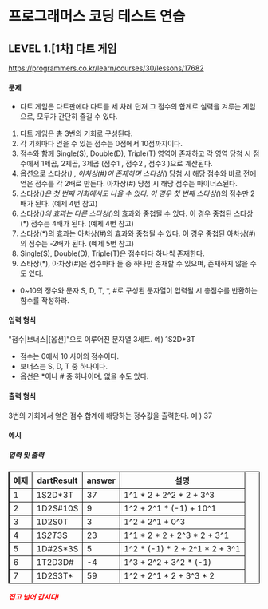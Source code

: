 # 프로그래머스 코딩 테스트 연습 
## LEVEL 1.[1차] 다트 게임
https://programmers.co.kr/learn/courses/30/lessons/17682

#### 문제
- 다트 게임은 다트판에다 다트를 세 차례 던져 그 점수의 합계로 실력을 겨루는 게임으로, 모두가 간단히 즐길 수 있다.

1. 다트 게임은 총 3번의 기회로 구성된다.
2. 각 기회마다 얻을 수 있는 점수는 0점에서 10점까지이다.
3. 점수와 함께 Single(S), Double(D), Triple(T) 영역이 존재하고 각 영역 당첨 시 점수에서 1제곱, 2제곱, 3제곱 (점수1 , 점수2 , 점수3 )으로 계산된다.
4. 옵션으로 스타상(*) , 아차상(#)이 존재하며 스타상(*) 당첨 시 해당 점수와 바로 전에 얻은 점수를 각 2배로 만든다. 아차상(#) 당첨 시 해당 점수는 마이너스된다.
5. 스타상(*)은 첫 번째 기회에서도 나올 수 있다. 이 경우 첫 번째 스타상(*)의 점수만 2배가 된다. (예제 4번 참고)
6. 스타상(*)의 효과는 다른 스타상(*)의 효과와 중첩될 수 있다. 이 경우 중첩된 스타상(*) 점수는 4배가 된다. (예제 4번 참고)
7. 스타상(*)의 효과는 아차상(#)의 효과와 중첩될 수 있다. 이 경우 중첩된 아차상(#)의 점수는 -2배가 된다. (예제 5번 참고)
8. Single(S), Double(D), Triple(T)은 점수마다 하나씩 존재한다.
9. 스타상(*), 아차상(#)은 점수마다 둘 중 하나만 존재할 수 있으며, 존재하지 않을 수도 있다.

- 0~10의 정수와 문자 S, D, T, *, #로 구성된 문자열이 입력될 시 총점수를 반환하는 함수를 작성하라.

#### 입력 형식
"점수|보너스|[옵션]"으로 이루어진 문자열 3세트.
예) 1S2D*3T

- 점수는 0에서 10 사이의 정수이다.
- 보너스는 S, D, T 중 하나이다.
- 옵선은 *이나 # 중 하나이며, 없을 수도 있다.

#### 출력 형식
3번의 기회에서 얻은 점수 합계에 해당하는 정수값을 출력한다.
예 ) 37

#### 예시
##### 입력 및 출력
|예제|dartResult|answer|설명|
|----|----|----|----|
|1|1S2D*3T|37|1^1 * 2 + 2^2 * 2 + 3^3|
|2|1D2S#10S|9|1^2 + 2^1 * (-1) + 10^1|
|3|1D2S0T|3|1^2 + 2^1 + 0^3|
|4|1S*2T*3S|23|1^1 * 2 * 2 + 2^3 * 2 + 3^1|
|5|1D#2S*3S|5|1^2 * (-1) * 2 + 2^1 * 2 + 3^1|
|6|1T2D3D#|-4|1^3 + 2^2 + 3^2 * (-1)|
|7|1D2S3T*|59|1^2 + 2^1 * 2 + 3^3 * 2|

<span>*집고 넘어 갑시다!*</span></br>
 

<style type="text/css">
span{
	color:red;
	font-weight:bold;
}

table, td, th {
        border:0.5px solid black;
}
</style>
